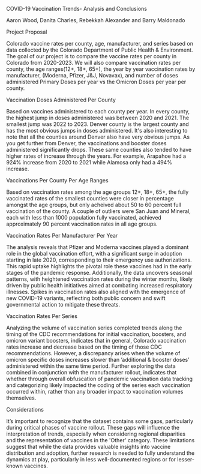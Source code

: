 COVID-19 Vaccination Trends- Analysis and Conclusions

Aaron Wood, Danita Charles, Rebekkah Alexander and Barry Maldonado

Project Proposal 

Colorado vaccine rates per county, age, manufacturer, and series based on data collected by the Colorado Department of Public Health & Environment.
The goal of our project is to compare the vaccine rates per county in Colorado from 2020-2023. We will also compare vaccination rates per county, the age ranges(12+, 18+, 65+), 
the year by year vaccination rates by manufacturer, (Moderna, Pfizer, J&J, Novavax), and number of doses administered Primary Doses per year vs the Omicron Doses per year per county.

Vaccination Doses Administered Per County

Based on vaccines administered to each county per year. In every county, the highest jump in doses administered was between 2020 and 2021. The smallest jump was 2022 to 2023. Denver county is the largest county and has the most obvious jumps in 
doses administered. It's also interesting to note that all the counties around Denver also have very obvious jumps. As you get further from Denver, the vaccinations and booster doses administered significantly drops. These same counties also tended 
to have higher rates of increase through the years. For example, Arapahoe had a 924% increase from 2020 to 2021 while Alamosa only had a 494% increase. 

Vaccinations Per County Per Age Ranges

Based on vaccination rates among the age groups 12+, 18+, 65+, the fully vaccinated rates of the smallest counties were closer in percentage amongst the age groups, but only acheived about 50 to 60 percent full vaccination of the county. A couple of outliers were San Juan and Mineral, each with less than 1000 population fully vaccinated, achieved approximately 90 percent vaccination rates in all age groups.

Vaccination Rates Per Manufacturer Per Year

The analysis reveals that Pfizer and Moderna vaccines played a dominant role in the global vaccination effort, with a significant surge in adoption starting in late 2020, corresponding to their emergency use authorizations. This rapid uptake highlights the pivotal role these vaccines had in the early stages of the pandemic response. Additionally, the data uncovers seasonal patterns, with heightened vaccination rates during the winter months, likely driven by public health initiatives aimed at combating increased respiratory illnesses. Spikes in vaccination rates also aligned with the emergence of new COVID-19 variants, reflecting both public concern and swift governmental action to mitigate these threats.

Vaccination Rates Per Series

Analyzing the volume of vaccination series completed trends along the timing of the CDC recommendations for initial vaccination, boosters, and omicron variant boosters, indicates that in general, Colorado vaccination rates increase and decrease based on the timing of those CDC recommendations. However, a discrepancy arises when the volume of omicron specific doses increases slower than ’additional & booster doses’ administered within the same time period. Further exploring the data combined in conjunction with the manufacturer rollout, indicates that whether through overall obfuscation of pandemic vaccination data tracking and categorizing likely impacted the coding of the series each vaccination occurred within, rather than any broader impact to vaccination volumes themselves.

Considerations

It’s important to recognize that the dataset contains some gaps, particularly during critical phases of vaccine rollout. These gaps will influence the interpretation of trends, especially when considering regional disparities and the representation of vaccines in the 'Other' category. These limitations suggest that while the data provides valuable insights into vaccine distribution and adoption, further research is needed to fully understand the dynamics at play, particularly in less well-documented regions or for lesser-known vaccines.
